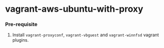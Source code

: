 # vagrant-aws-ubuntu-with-proxy

### Pre-requisite

1. Install `vagrant-proxyconf`, `vagrant-vbguest` and `vagrant-winnfsd` vagrant plugins.
